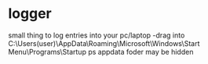 # logger
small thing to log entries into your pc/laptop
-drag into C:\Users\(user)\AppData\Roaming\Microsoft\Windows\Start Menu\Programs\Startup
ps appdata foder may be hidden
